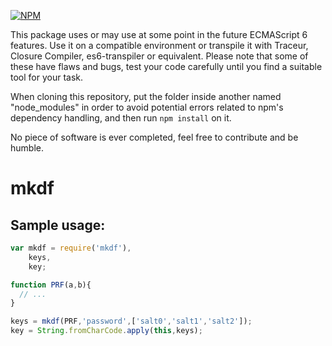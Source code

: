 [![NPM](https://nodei.co/npm/mkdf.png?downloads=true)](https://nodei.co/npm/mkdf/)

This package uses or may use at some point in the future ECMAScript 6 features. Use it on a compatible environment or transpile it with Traceur, Closure Compiler, es6-transpiler or equivalent. Please note that some of these have flaws and bugs, test your code carefully until you find a suitable tool for your task.

When cloning this repository, put the folder inside another named "node_modules" in order to avoid potential errors related to npm's dependency handling, and then run `npm install` on it.

No piece of software is ever completed, feel free to contribute and be humble.

# mkdf

## Sample usage:

```javascript
var mkdf = require('mkdf'),
    keys,
    key;

function PRF(a,b){
  // ...
}

keys = mkdf(PRF,'password',['salt0','salt1','salt2']);
key = String.fromCharCode.apply(this,keys);
```

